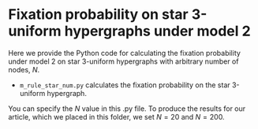 # Fixation probability on star 3-uniform hypergraphs under model 2

Here we provide the Python code for calculating the fixation probability under model 2 on star 3-uniform hypergraphs with arbitrary number of nodes, $N$.

- `m_rule_star_num.py` calculates the fixation probability on the star 3-uniform hypergraph.

You can specify the $N$ value in this .py file. To produce the results for our article, which we placed in this folder, we set $N=20$ and $N=200$.
